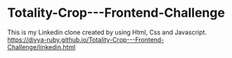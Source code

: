 # Totality-Crop---Frontend-Challenge
This is my Linkedin clone created by using Html, Css and Javascript.
https://divya-ruby.github.io/Totality-Crop---Frontend-Challenge/linkedin.html

